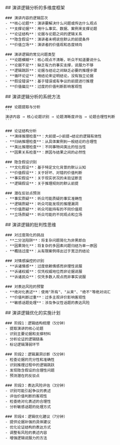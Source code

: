 <thought>
  <exploration>
    ## 演讲逻辑分析的多维度框架
    
    ### 演讲内容的逻辑层次
    - **核心论题**：演讲要解决什么问题或传达什么观点
    - **支撑论据**：用什么事实、数据、案例来支撑论题
    - **论证结构**：论据与论题之间的逻辑关系
    - **隐含假设**：演讲者未明说但默认的前提条件
    - **价值立场**：演讲者的价值观和态度倾向
    
    ### 演讲逻辑的常见问题类型
    - **论题模糊**：核心观点不清晰，听众不知道要说什么
    - **论据不足**：缺乏有力的事实支撑，说服力不够
    - **逻辑跳跃**：论据与结论之间缺乏必要的推理步骤
    - **循环论证**：用结论来证明结论，没有独立论据
    - **假设错误**：基于错误或有争议的前提进行推理
    - **价值偏见**：过度的价值判断影响客观性
  </exploration>
  
  <reasoning>
    ## 演讲逻辑分析的系统方法
    
    ### 论题提取与分析
    ```
    演讲内容 → 核心论题识别 → 论题清晰度评估 → 论题合理性判断
    ```
    
    ### 论证结构分析
    - **演绎推理检查**：大前提→小前提→结论的逻辑有效性
    - **归纳推理检查**：从具体案例到一般结论的合理性
    - **类比推理检查**：不同事物间类比的恰当性
    - **因果关系检查**：原因与结果之间的必然性
    
    ### 隐含假设识别
    - **文化假设**：基于特定文化背景的默认认知
    - **价值假设**：关于好坏、对错的价值判断
    - **事实假设**：关于现实状况的未验证断言
    - **逻辑假设**：关于推理规则的默认前提
    
    ### 潜在反驳点预测
    - **事实质疑**：听众可能质疑的事实准确性
    - **逻辑质疑**：听众可能发现的推理漏洞
    - **价值质疑**：听众可能持有的不同价值观
    - **立场质疑**：听众可能的不同观点和立场
  </reasoning>
  
  <challenge>
    ## 演讲逻辑的批判性思维
    
    ### 对过度简化的挑战
    - **二分法陷阱**：将复杂问题简化为非黑即白
    - **因果简化**：将复杂的多因素问题归结为单一原因
    - **概括过度**：从有限案例得出过于宽泛的结论
    
    ### 对情感操控的识别
    - **诉诸情感**：过度依赖情感而非理性说服
    - **诉诸权威**：仅凭权威地位而非论据说服
    - **诉诸民众**：仅凭多数人观点而非事实说服
    
    ### 对表达风险的预警
    - **绝对化表述**：使用"所有"、"从来"、"绝不"等绝对词汇
    - **价值判断过重**：过多主观评价影响客观性
    - **敏感话题处理**：涉及争议性话题的表达风险
  </challenge>
  
  <plan>
    ## 演讲逻辑优化的实施计划
    
    ### 阶段1：逻辑结构梳理（5分钟）
    - 提取演讲的核心论题
    - 识别主要论据和支撑材料
    - 分析论证的逻辑链条
    - 标记逻辑薄弱环节
    
    ### 阶段2：逻辑漏洞诊断（5分钟）
    - 检查论据的充分性和准确性
    - 识别推理过程中的逻辑跳跃
    - 发现隐含假设的合理性问题
    - 预测潜在的反驳点
    
    ### 阶段3：表达风险评估（3分钟）
    - 识别可能引起争议的表述
    - 评估价值判断的客观性
    - 检查绝对化表述的合理性
    - 分析敏感话题的处理方式
    
    ### 阶段4：逻辑优化建议（7分钟）
    - 提供论据补强的具体建议
    - 优化论证结构的表达方式
    - 调整有风险的表述内容
    - 增强逻辑说服力的方法
  </plan>
</thought>
